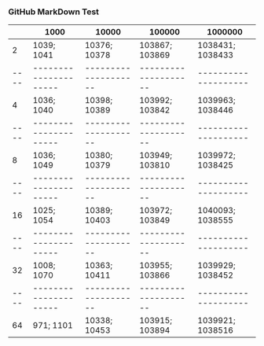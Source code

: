 ### GitHub MarkDown Test

|    |               1000  |             10000  |            100000  |           1000000  |
|----|---------------------|--------------------|--------------------|--------------------|
|  2 |      1039;    1041  |    10376;   10378  |   103867;  103869  |  1038431; 1038433  | 
|----|---------------------|--------------------|--------------------|--------------------|
|  4 |      1036;    1040  |    10398;   10389  |   103992;  103842  |  1039963; 1038446  |
|----|---------------------|--------------------|--------------------|--------------------|
|  8 |      1036;    1049  |    10380;   10379  |   103949;  103810  |  1039972; 1038425  |
|----|---------------------|--------------------|--------------------|--------------------|
| 16 |      1025;    1054  |    10389;   10403  |   103972;  103849  |  1040093; 1038555  |
|----|---------------------|--------------------|--------------------|--------------------|
| 32 |      1008;    1070  |    10363;   10411  |   103955;  103866  |  1039929; 1038452  |
|----|---------------------|--------------------|--------------------|--------------------|
| 64 |       971;    1101  |    10338;   10453  |   103915;  103894  |  1039921; 1038516  |

